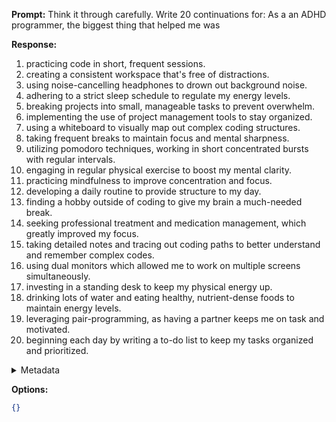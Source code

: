 **Prompt:**
Think it through carefully. Write 20 continuations for: As a an ADHD programmer, the biggest thing that helped me was 

**Response:**
1. practicing code in short, frequent sessions.
2. creating a consistent workspace that's free of distractions.
3. using noise-cancelling headphones to drown out background noise.
4. adhering to a strict sleep schedule to regulate my energy levels.
5. breaking projects into small, manageable tasks to prevent overwhelm.
6. implementing the use of project management tools to stay organized.
7. using a whiteboard to visually map out complex coding structures.
8. taking frequent breaks to maintain focus and mental sharpness.
9. utilizing pomodoro techniques, working in short concentrated bursts with regular intervals.
10. engaging in regular physical exercise to boost my mental clarity.
11. practicing mindfulness to improve concentration and focus.
12. developing a daily routine to provide structure to my day.
13. finding a hobby outside of coding to give my brain a much-needed break.
14. seeking professional treatment and medication management, which greatly improved my focus.
15. taking detailed notes and tracing out coding paths to better understand and remember complex codes.
16. using dual monitors which allowed me to work on multiple screens simultaneously.
17. investing in a standing desk to keep my physical energy up.
18. drinking lots of water and eating healthy, nutrient-dense foods to maintain energy levels.
19. leveraging pair-programming, as having a partner keeps me on task and motivated.
20. beginning each day by writing a to-do list to keep my tasks organized and prioritized.

<details><summary>Metadata</summary>

- Duration: 31069 ms
- Datetime: 2023-08-28T09:48:18.012768
- Model: gpt-4-0613

</details>

**Options:**
```json
{}
```

